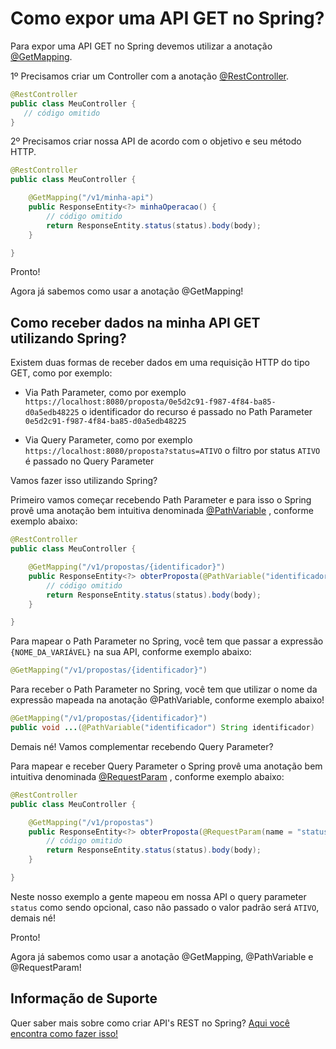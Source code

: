# Como expor uma API GET no Spring?

Para expor uma API GET no Spring devemos utilizar a anotação [@GetMapping](https://docs.spring.io/spring-framework/docs/current/javadoc-api/org/springframework/web/bind/annotation/GetMapping.html).

1º Precisamos criar um Controller com a anotação [@RestController](https://docs.spring.io/spring/docs/current/javadoc-api/org/springframework/web/bind/annotation/RestController.html).

```java
@RestController
public class MeuController {
   // código omitido
}
```

2º Precisamos criar nossa API de acordo com o objetivo e seu método HTTP.

```java
@RestController
public class MeuController {

    @GetMapping("/v1/minha-api")
    public ResponseEntity<?> minhaOperacao() {
        // código omitido
        return ResponseEntity.status(status).body(body);
    }

}
```

Pronto!

Agora já sabemos como usar a anotação @GetMapping!

## Como receber dados na minha API GET utilizando Spring?

Existem duas formas de receber dados em uma requisição HTTP do tipo GET, como por exemplo:

- Via Path Parameter, como por exemplo `https://localhost:8080/proposta/0e5d2c91-f987-4f84-ba85-d0a5edb48225` o 
identificador do recurso é passado no Path Parameter `0e5d2c91-f987-4f84-ba85-d0a5edb48225`

- Via Query Parameter, como por exemplo `https://localhost:8080/proposta?status=ATIVO` o filtro por status `ATIVO` é 
passado no Query Parameter

Vamos fazer isso utilizando Spring?

Primeiro vamos começar recebendo Path Parameter e para isso o Spring provê uma anotação bem intuitiva denominada 
[@PathVariable](https://docs.spring.io/spring/docs/current/javadoc-api/org/springframework/web/bind/annotation/PathVariable.html)
, conforme exemplo abaixo:

```java
@RestController
public class MeuController {

    @GetMapping("/v1/propostas/{identificador}")
    public ResponseEntity<?> obterProposta(@PathVariable("identificador") String identificador) {
        // código omitido
        return ResponseEntity.status(status).body(body);
    }

}
```

Para mapear o Path Parameter no Spring, você tem que passar a expressão `{NOME_DA_VARIÁVEL}` na sua API, conforme 
exemplo abaixo:

```java
@GetMapping("/v1/propostas/{identificador}")
```

Para receber o Path Parameter no Spring, você tem que utilizar o nome da expressão mapeada na anotação @PathVariable, 
conforme exemplo abaixo!

```java
@GetMapping("/v1/propostas/{identificador}")
public void ...(@PathVariable("identificador") String identificador)
```

Demais né! Vamos complementar recebendo Query Parameter?

Para mapear e receber Query Parameter o Spring provê uma anotação bem intuitiva denominada [@RequestParam](https://docs.spring.io/spring/docs/current/javadoc-api/org/springframework/web/bind/annotation/RequestParam.html)
, conforme exemplo abaixo:

```java
@RestController
public class MeuController {

    @GetMapping("/v1/propostas")
    public ResponseEntity<?> obterProposta(@RequestParam(name = "status", required = false, defaultValue = "ATIVO") String status) {
        // código omitido
        return ResponseEntity.status(status).body(body);
    }

}
```

Neste nosso exemplo a gente mapeou em nossa API o query parameter `status` como sendo opcional, caso não passado o valor 
padrão será `ATIVO`, demais né!

Pronto!

Agora já sabemos como usar a anotação @GetMapping, @PathVariable e @RequestParam!

## Informação de Suporte

Quer saber mais sobre como criar API's REST no Spring? [Aqui você encontra como fazer isso!](https://spring.io/guides/gs/rest-service/)
